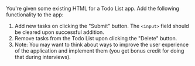 You're given some existing HTML for a Todo List app. Add the following functionality to the app:

1. Add new tasks on clicking the "Submit" button. The `<input>` field should be cleared upon successful addition.
2. Remove tasks from the Todo List upon clicking the "Delete" button.
3. Note: You may want to think about ways to improve the user experience of the application and implement them (you get bonus credit for doing that during interviews).
